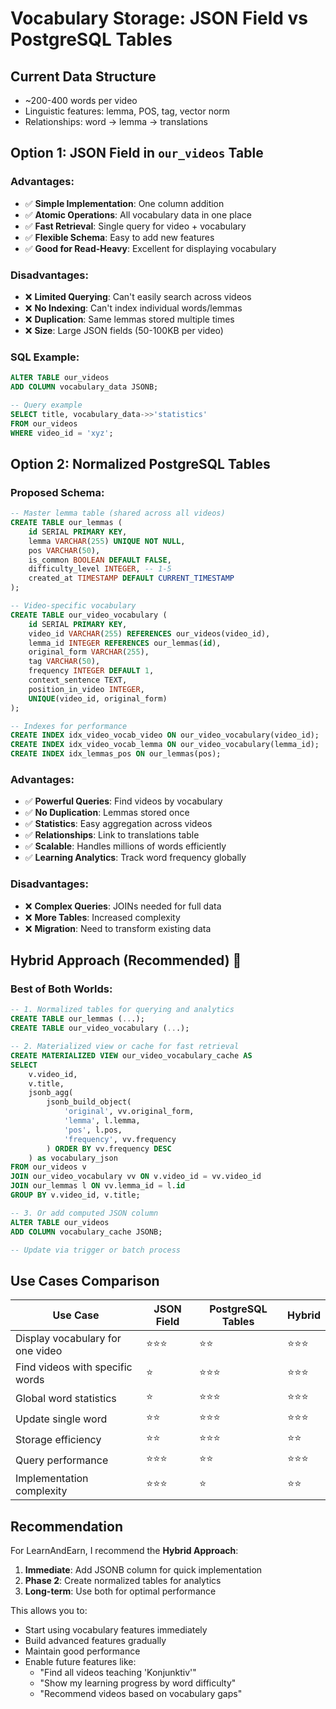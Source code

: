 # Vocabulary Storage: JSON Field vs PostgreSQL Tables

## Current Data Structure
- ~200-400 words per video
- Linguistic features: lemma, POS, tag, vector norm
- Relationships: word → lemma → translations

## Option 1: JSON Field in `our_videos` Table

### Advantages:
- ✅ **Simple Implementation**: One column addition
- ✅ **Atomic Operations**: All vocabulary data in one place
- ✅ **Fast Retrieval**: Single query for video + vocabulary
- ✅ **Flexible Schema**: Easy to add new features
- ✅ **Good for Read-Heavy**: Excellent for displaying vocabulary

### Disadvantages:
- ❌ **Limited Querying**: Can't easily search across videos
- ❌ **No Indexing**: Can't index individual words/lemmas
- ❌ **Duplication**: Same lemmas stored multiple times
- ❌ **Size**: Large JSON fields (50-100KB per video)

### SQL Example:
```sql
ALTER TABLE our_videos 
ADD COLUMN vocabulary_data JSONB;

-- Query example
SELECT title, vocabulary_data->>'statistics' 
FROM our_videos 
WHERE video_id = 'xyz';
```

## Option 2: Normalized PostgreSQL Tables

### Proposed Schema:
```sql
-- Master lemma table (shared across all videos)
CREATE TABLE our_lemmas (
    id SERIAL PRIMARY KEY,
    lemma VARCHAR(255) UNIQUE NOT NULL,
    pos VARCHAR(50),
    is_common BOOLEAN DEFAULT FALSE,
    difficulty_level INTEGER, -- 1-5
    created_at TIMESTAMP DEFAULT CURRENT_TIMESTAMP
);

-- Video-specific vocabulary
CREATE TABLE our_video_vocabulary (
    id SERIAL PRIMARY KEY,
    video_id VARCHAR(255) REFERENCES our_videos(video_id),
    lemma_id INTEGER REFERENCES our_lemmas(id),
    original_form VARCHAR(255),
    tag VARCHAR(50),
    frequency INTEGER DEFAULT 1,
    context_sentence TEXT,
    position_in_video INTEGER,
    UNIQUE(video_id, original_form)
);

-- Indexes for performance
CREATE INDEX idx_video_vocab_video ON our_video_vocabulary(video_id);
CREATE INDEX idx_video_vocab_lemma ON our_video_vocabulary(lemma_id);
CREATE INDEX idx_lemmas_pos ON our_lemmas(pos);
```

### Advantages:
- ✅ **Powerful Queries**: Find videos by vocabulary
- ✅ **No Duplication**: Lemmas stored once
- ✅ **Statistics**: Easy aggregation across videos
- ✅ **Relationships**: Link to translations table
- ✅ **Scalable**: Handles millions of words efficiently
- ✅ **Learning Analytics**: Track word frequency globally

### Disadvantages:
- ❌ **Complex Queries**: JOINs needed for full data
- ❌ **More Tables**: Increased complexity
- ❌ **Migration**: Need to transform existing data

## Hybrid Approach (Recommended) 🌟

### Best of Both Worlds:
```sql
-- 1. Normalized tables for querying and analytics
CREATE TABLE our_lemmas (...);
CREATE TABLE our_video_vocabulary (...);

-- 2. Materialized view or cache for fast retrieval
CREATE MATERIALIZED VIEW our_video_vocabulary_cache AS
SELECT 
    v.video_id,
    v.title,
    jsonb_agg(
        jsonb_build_object(
            'original', vv.original_form,
            'lemma', l.lemma,
            'pos', l.pos,
            'frequency', vv.frequency
        ) ORDER BY vv.frequency DESC
    ) as vocabulary_json
FROM our_videos v
JOIN our_video_vocabulary vv ON v.video_id = vv.video_id
JOIN our_lemmas l ON vv.lemma_id = l.id
GROUP BY v.video_id, v.title;

-- 3. Or add computed JSON column
ALTER TABLE our_videos 
ADD COLUMN vocabulary_cache JSONB;

-- Update via trigger or batch process
```

## Use Cases Comparison

| Use Case | JSON Field | PostgreSQL Tables | Hybrid |
|----------|------------|-------------------|---------|
| Display vocabulary for one video | ⭐⭐⭐ | ⭐⭐ | ⭐⭐⭐ |
| Find videos with specific words | ⭐ | ⭐⭐⭐ | ⭐⭐⭐ |
| Global word statistics | ⭐ | ⭐⭐⭐ | ⭐⭐⭐ |
| Update single word | ⭐⭐ | ⭐⭐⭐ | ⭐⭐⭐ |
| Storage efficiency | ⭐⭐ | ⭐⭐⭐ | ⭐⭐ |
| Query performance | ⭐⭐⭐ | ⭐⭐ | ⭐⭐⭐ |
| Implementation complexity | ⭐⭐⭐ | ⭐ | ⭐⭐ |

## Recommendation

For LearnAndEarn, I recommend the **Hybrid Approach**:

1. **Immediate**: Add JSONB column for quick implementation
2. **Phase 2**: Create normalized tables for analytics
3. **Long-term**: Use both for optimal performance

This allows you to:
- Start using vocabulary features immediately
- Build advanced features gradually
- Maintain good performance
- Enable future features like:
  - "Find all videos teaching 'Konjunktiv'"
  - "Show my learning progress by word difficulty"
  - "Recommend videos based on vocabulary gaps" 